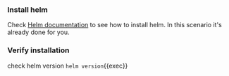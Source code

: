 ### Install helm

Check [Helm documentation](https://helm.sh/docs/intro/install/) to see how to install helm.
In this scenario it's already done for you.

### Verify installation

check helm version `helm version`{{exec}}

